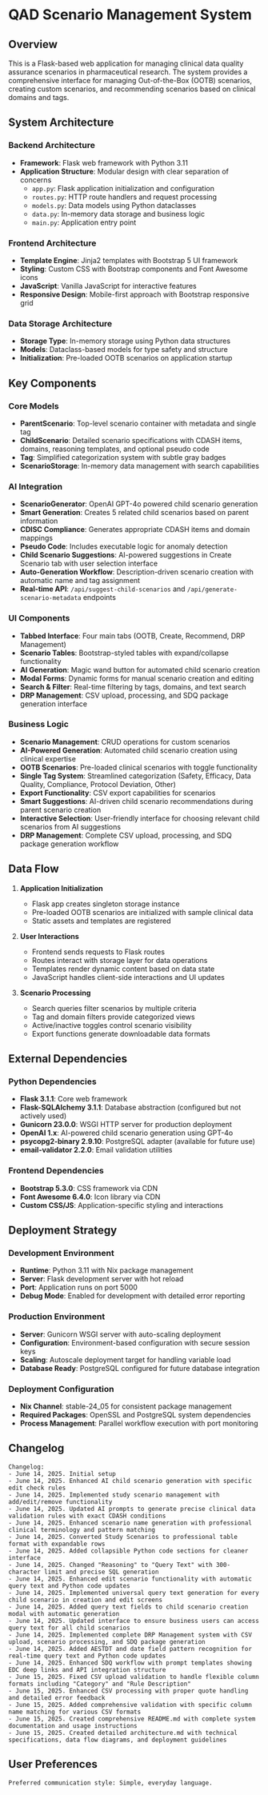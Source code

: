 # QAD Scenario Management System

## Overview

This is a Flask-based web application for managing clinical data quality assurance scenarios in pharmaceutical research. The system provides a comprehensive interface for managing Out-of-the-Box (OOTB) scenarios, creating custom scenarios, and recommending scenarios based on clinical domains and tags.

## System Architecture

### Backend Architecture
- **Framework**: Flask web framework with Python 3.11
- **Application Structure**: Modular design with clear separation of concerns
  - `app.py`: Flask application initialization and configuration
  - `routes.py`: HTTP route handlers and request processing
  - `models.py`: Data models using Python dataclasses
  - `data.py`: In-memory data storage and business logic
  - `main.py`: Application entry point

### Frontend Architecture
- **Template Engine**: Jinja2 templates with Bootstrap 5 UI framework
- **Styling**: Custom CSS with Bootstrap components and Font Awesome icons
- **JavaScript**: Vanilla JavaScript for interactive features
- **Responsive Design**: Mobile-first approach with Bootstrap responsive grid

### Data Storage Architecture
- **Storage Type**: In-memory storage using Python data structures
- **Models**: Dataclass-based models for type safety and structure
- **Initialization**: Pre-loaded OOTB scenarios on application startup

## Key Components

### Core Models
- **ParentScenario**: Top-level scenario container with metadata and single tag
- **ChildScenario**: Detailed scenario specifications with CDASH items, domains, reasoning templates, and optional pseudo code
- **Tag**: Simplified categorization system with subtle gray badges
- **ScenarioStorage**: In-memory data management with search capabilities

### AI Integration
- **ScenarioGenerator**: OpenAI GPT-4o powered child scenario generation
- **Smart Generation**: Creates 5 related child scenarios based on parent information
- **CDISC Compliance**: Generates appropriate CDASH items and domain mappings
- **Pseudo Code**: Includes executable logic for anomaly detection
- **Child Scenario Suggestions**: AI-powered suggestions in Create Scenario tab with user selection interface
- **Auto-Generation Workflow**: Description-driven scenario creation with automatic name and tag assignment
- **Real-time API**: `/api/suggest-child-scenarios` and `/api/generate-scenario-metadata` endpoints

### UI Components
- **Tabbed Interface**: Four main tabs (OOTB, Create, Recommend, DRP Management)
- **Scenario Tables**: Bootstrap-styled tables with expand/collapse functionality
- **AI Generation**: Magic wand button for automated child scenario creation
- **Modal Forms**: Dynamic forms for manual scenario creation and editing
- **Search & Filter**: Real-time filtering by tags, domains, and text search
- **DRP Management**: CSV upload, processing, and SDQ package generation interface

### Business Logic
- **Scenario Management**: CRUD operations for custom scenarios
- **AI-Powered Generation**: Automated child scenario creation using clinical expertise
- **OOTB Scenarios**: Pre-loaded clinical scenarios with toggle functionality
- **Single Tag System**: Streamlined categorization (Safety, Efficacy, Data Quality, Compliance, Protocol Deviation, Other)
- **Export Functionality**: CSV export capabilities for scenarios
- **Smart Suggestions**: AI-driven child scenario recommendations during parent scenario creation
- **Interactive Selection**: User-friendly interface for choosing relevant child scenarios from AI suggestions
- **DRP Management**: Complete CSV upload, processing, and SDQ package generation workflow

## Data Flow

1. **Application Initialization**
   - Flask app creates singleton storage instance
   - Pre-loaded OOTB scenarios are initialized with sample clinical data
   - Static assets and templates are registered

2. **User Interactions**
   - Frontend sends requests to Flask routes
   - Routes interact with storage layer for data operations
   - Templates render dynamic content based on data state
   - JavaScript handles client-side interactions and UI updates

3. **Scenario Processing**
   - Search queries filter scenarios by multiple criteria
   - Tag and domain filters provide categorized views
   - Active/inactive toggles control scenario visibility
   - Export functions generate downloadable data formats

## External Dependencies

### Python Dependencies
- **Flask 3.1.1**: Core web framework
- **Flask-SQLAlchemy 3.1.1**: Database abstraction (configured but not actively used)
- **Gunicorn 23.0.0**: WSGI HTTP server for production deployment
- **OpenAI 1.x**: AI-powered child scenario generation using GPT-4o
- **psycopg2-binary 2.9.10**: PostgreSQL adapter (available for future use)
- **email-validator 2.2.0**: Email validation utilities

### Frontend Dependencies
- **Bootstrap 5.3.0**: CSS framework via CDN
- **Font Awesome 6.4.0**: Icon library via CDN
- **Custom CSS/JS**: Application-specific styling and interactions

## Deployment Strategy

### Development Environment
- **Runtime**: Python 3.11 with Nix package management
- **Server**: Flask development server with hot reload
- **Port**: Application runs on port 5000
- **Debug Mode**: Enabled for development with detailed error reporting

### Production Environment
- **Server**: Gunicorn WSGI server with auto-scaling deployment
- **Configuration**: Environment-based configuration with secure session keys
- **Scaling**: Autoscale deployment target for handling variable load
- **Database Ready**: PostgreSQL configured for future database integration

### Deployment Configuration
- **Nix Channel**: stable-24_05 for consistent package management
- **Required Packages**: OpenSSL and PostgreSQL system dependencies
- **Process Management**: Parallel workflow execution with port monitoring

## Changelog

```
Changelog:
- June 14, 2025. Initial setup
- June 14, 2025. Enhanced AI child scenario generation with specific edit check rules
- June 14, 2025. Implemented study scenario management with add/edit/remove functionality
- June 14, 2025. Updated AI prompts to generate precise clinical data validation rules with exact CDASH conditions
- June 14, 2025. Enhanced scenario name generation with professional clinical terminology and pattern matching
- June 14, 2025. Converted Study Scenarios to professional table format with expandable rows
- June 14, 2025. Added collapsible Python code sections for cleaner interface
- June 14, 2025. Changed "Reasoning" to "Query Text" with 300-character limit and precise SQL generation
- June 14, 2025. Enhanced edit scenario functionality with automatic query text and Python code updates
- June 14, 2025. Implemented universal query text generation for every child scenario in creation and edit screens
- June 14, 2025. Added query text fields to child scenario creation modal with automatic generation
- June 14, 2025. Updated interface to ensure business users can access query text for all child scenarios
- June 14, 2025. Implemented complete DRP Management system with CSV upload, scenario processing, and SDQ package generation
- June 14, 2025. Added AESTDT and date field pattern recognition for real-time query text and Python code updates
- June 14, 2025. Enhanced SDQ workflow with prompt templates showing EDC deep links and API integration structure
- June 15, 2025. Fixed CSV upload validation to handle flexible column formats including "Category" and "Rule Description"
- June 15, 2025. Enhanced CSV processing with proper quote handling and detailed error feedback
- June 15, 2025. Added comprehensive validation with specific column name matching for various CSV formats
- June 15, 2025. Created comprehensive README.md with complete system documentation and usage instructions
- June 15, 2025. Created detailed architecture.md with technical specifications, data flow diagrams, and deployment guidelines
```

## User Preferences

```
Preferred communication style: Simple, everyday language.
```